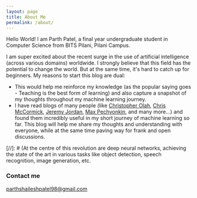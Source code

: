 ```yaml
---
layout: page
title: About Me
permalink: /about/
---
```


Hello World! I am Parth Patel, a final year undergraduate student in Computer Science from BITS Pilani, Pilani Campus. 

I am super excited about the recent surge in the use of artificial intelligence (across various domains) worldwide. I strongly believe that this field has the potential to change the world. But at the same time, it's hard to catch up for beginners. My reasons to start this blog are dual:
+ This would help me reinforce my knowledge (as the popular saying goes - Teaching is the best form of learning) and also capture a snapshot of my thoughts throughout my machine learning journey.
+ I have read blogs of many people (like [Christopher Olah](http://colah.github.io), [Chris McCormick](https://mccormickml.com), [Jeremy Jordan](https://www.jeremyjordan.me/about/), [Max Pechyonkin](https://pechyonkin.me), and many more...) and found them incredibly useful in my short journey of machine learning so far. This blog will help me share my thoughts and understanding with everyone, while at the same time paving way for frank and open discussions.

[//]: # (At the centre of this revolution are deep neural networks, achieving the state of the art in various tasks like object detection, speech recognition, image generation, etc.

### Contact me

[parthshaileshpatel98@gmail.com](mailto:parthshaileshpatel98@gmail.com)
